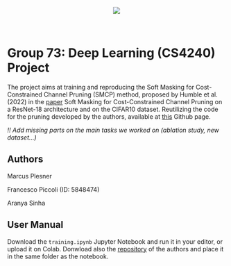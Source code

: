 <p align="center">
  <img src="https://d2k0ddhflgrk1i.cloudfront.net/Websections/Huisstijl/Bouwstenen/Logo/02-Visual-Bouwstenen-Logo-Varianten-v1.png"/><br>
  <br><br>
</p>

# Group 73: Deep Learning (CS4240) Project
The project aims at training and reproducing the Soft Masking for Cost-Constrained Channel Pruning (SMCP) method, proposed by Humble et al. (2022) in the [paper](https://arxiv.org/pdf/2211.02206.pdf) Soft Masking for Cost-Constrained Channel Pruning on a ResNet-18 architecture and on the CIFAR10 dataset. Reutilizing the code for the pruning developed by the authors, available at [this](https://github.com/NVlabs/SMCP) Github page.

<em> !! Add missing parts on the main tasks we worked on (ablation study, new dataset...) </em>

## Authors

Marcus Plesner

Francesco Piccoli (ID: 5848474)

Aranya Sinha

## User Manual

Download the <code>training.ipynb</code> Jupyter Notebook and run it in your editor, or upload it on Colab. Donwload also the [repository](https://github.com/NVlabs/SMCP) of the authors and place it in the same folder as the notebook.
